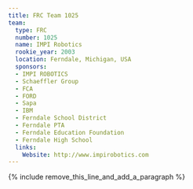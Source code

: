 ```yaml
---
title: FRC Team 1025
team:
  type: FRC
  number: 1025
  name: IMPI Robotics
  rookie_year: 2003
  location: Ferndale, Michigan, USA
  sponsors:
  - IMPI ROBOTICS
  - Schaeffler Group
  - FCA
  - FORD
  - Sapa
  - IBM
  - Ferndale School District
  - Ferndale PTA
  - Ferndale Education Foundation
  - Ferndale High School
  links:
    Website: http://www.impirobotics.com
---
```


{% include remove_this_line_and_add_a_paragraph %}